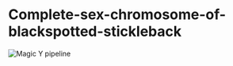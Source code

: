 # Complete-sex-chromosome-of-blackspotted-stickleback
![Magic Y pipeline](https://user-images.githubusercontent.com/49354864/187929408-605e8bec-04ed-4952-8a9d-21bf812fe5e8.png)
